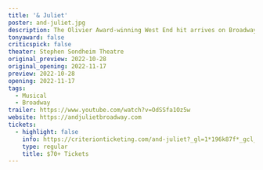```yaml
---
title: '& Juliet'
poster: and-juliet.jpg
description: The Olivier Award-winning West End hit arrives on Broadway.
tonyaward: false
criticspick: false
theater: Stephen Sondheim Theatre
original_preview: 2022-10-28
original_opening: 2022-11-17
preview: 2022-10-28
opening: 2022-11-17
tags: 
  - Musical
  - Broadway
trailer: https://www.youtube.com/watch?v=OdSSfa1Oz5w
website: https://andjulietbroadway.com
tickets:
  - highlight: false
    info: https://criterionticketing.com/and-juliet?_gl=1*196k87f*_gcl_aw*R0NMLjE2NjI0OTM2MDcuQ2owS0NRanczOXVZQmhDTEFSSXNBRF9Tek1SWlpkdElDSElWQkFZUk5yWC1sOFlJeUxEcW1SZk9ZVTNnVnZLQXVMbmo5NFJLYXItWGFSVWFBbDlHRUFMd193Y0I.*_ga*NTkwMDg3NzgxLjE2NjI0OTM2MDc.*_ga_WMLV2LBG3P*MTY2MjQ5MzYwNi4xLjEuMTY2MjQ5MzkyOS4wLjAuMA..&_ga=2.131822735.1435236501.1662493607-590087781.1662493607&_gac=1.26783823.1662493607.Cj0KCQjw39uYBhCLARIsAD_SzMRZZdtICHIVBAYRNrX-l8YIyLDqmRfOYU3gVvKAuLnj94RKar-XaRUaAl9GEALw_wcB
    type: regular
    title: $70+ Tickets
---
```

